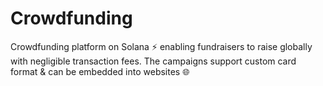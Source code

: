 # Crowdfunding

Crowdfunding platform on Solana ⚡️ enabling fundraisers to raise globally with negligible transaction fees. The campaigns support custom card format & can be embedded into websites 🌐
